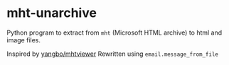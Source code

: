 # mht-unarchive
Python program to extract from `mht` (Microsoft HTML archive) to html and image files.

Inspired by [yangbo/mhtviewer](https://github.com/yangbo/mhtviewer)
Rewritten using `email.message_from_file`
